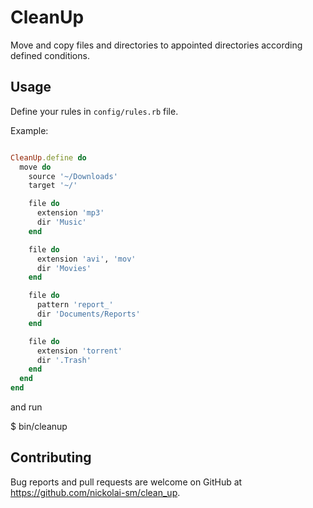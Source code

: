 # CleanUp

Move and copy files and directories to appointed directories according defined conditions.

## Usage

Define your rules in `config/rules.rb` file.

Example:

```` ruby

CleanUp.define do
  move do
    source '~/Downloads'
    target '~/'

    file do
      extension 'mp3'
      dir 'Music'
    end

    file do
      extension 'avi', 'mov'
      dir 'Movies'
    end

    file do
      pattern 'report_'
      dir 'Documents/Reports'
    end

    file do
      extension 'torrent'
      dir '.Trash'
    end
  end
end

````

and run

$ bin/cleanup

## Contributing

Bug reports and pull requests are welcome on GitHub at https://github.com/nickolai-sm/clean_up.

